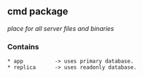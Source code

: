 ## cmd package
_place for all server files and binaries_


### Contains

    * app          -> uses primary database.
    * replica      -> uses readonly database.